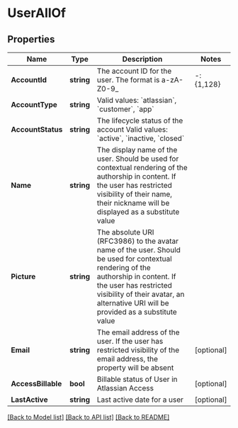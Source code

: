 # UserAllOf

## Properties

Name | Type | Description | Notes
------------ | ------------- | ------------- | -------------
**AccountId** | **string** | The account ID for the user. The format is a-zA-Z0-9_|-:{1,128} | 
**AccountType** | **string** | Valid values: &#x60;atlassian&#x60;, &#x60;customer&#x60;, &#x60;app&#x60;  | 
**AccountStatus** | **string** | The lifecycle status of the account  Valid values: &#x60;active&#x60;, &#x60;inactive, &#x60;closed&#x60;  | 
**Name** | **string** | The display name of the user. Should be used for contextual rendering of the authorship in content. If the user has restricted visibility of their name, their nickname will be displayed as a substitute value  | 
**Picture** | **string** | The absolute URI (RFC3986) to the avatar name of the user. Should be used for contextual rendering of the authorship in content. If the user has restricted visibility of their avatar, an alternative URI will be provided as a substitute value  | 
**Email** | **string** | The email address of the user. If the user has restricted visibility of the email address, the property will be absent  | [optional] 
**AccessBillable** | **bool** | Billable status of User in Atlassian Access | [optional] 
**LastActive** | **string** | Last active date for a user | [optional] 

[[Back to Model list]](../README.md#documentation-for-models) [[Back to API list]](../README.md#documentation-for-api-endpoints) [[Back to README]](../README.md)


